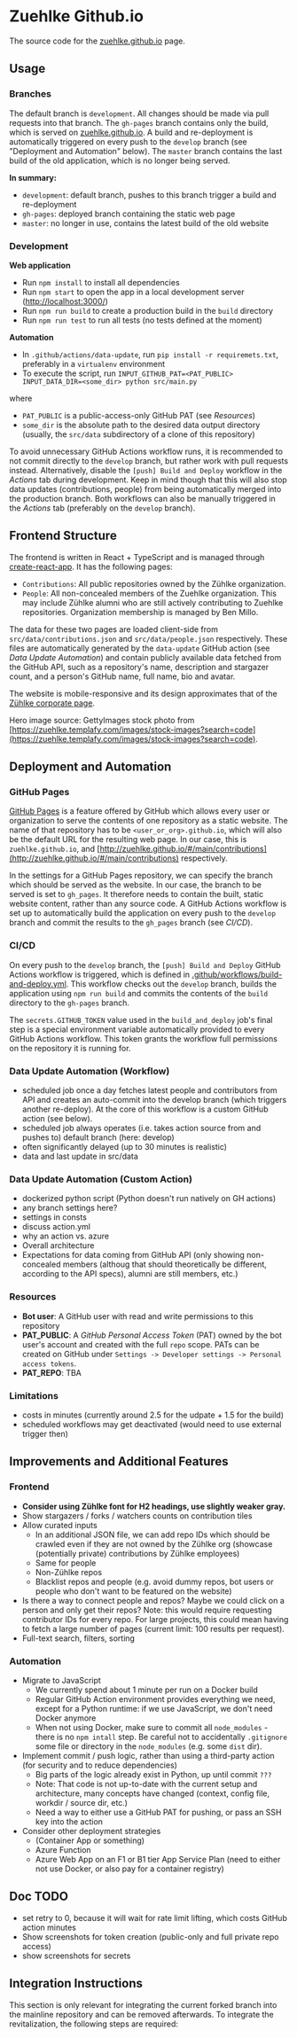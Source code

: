 # Zuehlke Github.io
The source code for the [zuehlke.github.io](http://zuehlke.github.io/) page.

## Usage
### Branches
The default branch is `development`. All changes should be made via pull requests into that branch. The `gh-pages`
branch contains only the build, which is served on [zuehlke.github.io](http://zuehlke.github.io/). A build and
re-deployment is automatically triggered on every push to the `develop` branch (see "Deployment and Automation" below).
The `master` branch contains the last build of the old application, which is no longer being served.

**In summary:**
- `development`: default branch, pushes to this branch trigger a build and re-deployment
- `gh-pages`: deployed branch containing the static web page
- `master`: no longer in use, contains the latest build of the old website

### Development
**Web application**
- Run `npm install` to install all dependencies
- Run `npm start` to open the app in a local development server ([http://localhost:3000/](http://localhost:3000/))
- Run `npm run build` to create a production build in the `build` directory
- Run `npm run test` to run all tests (no tests defined at the moment)

**Automation**
- In `.github/actions/data-update`, run `pip install -r requiremets.txt`, preferably in a `virtualenv` environment
- To execute the script, run `INPUT_GITHUB_PAT=<PAT_PUBLIC> INPUT_DATA_DIR=<some_dir> python src/main.py`

where

- `PAT_PUBLIC` is a public-access-only GitHub PAT (see _Resources_)
- `some_dir` is the absolute path to the desired data output directory (usually, the `src/data` subdirectory of a clone
  of this repository)

To avoid unnecessary GitHub Actions workflow runs, it is recommended to not commit directly to the `develop` branch,
but rather work with pull requests instead. Alternatively, disable the `[push] Build and Deploy` workflow in the
_Actions_ tab during development. Keep in mind though that this will also stop data updates (contributions, people) from
being automatically merged into the production branch. Both workflows can also be manually triggered in the _Actions_
tab (preferably on the `develop` branch).

## Frontend Structure
The frontend is written in React + TypeScript and is managed through
[create-react-app](https://www.npmjs.com/package/create-react-app). It has the following pages:
- `Contributions`: All public repositories owned by the Zühlke organization. 
- `People`: All non-concealed members of the Zuehlke organization. This may include Zühlke alumni who are still actively
  contributing to Zuehlke repositories. Organization membership is managed by Ben Millo.
  
The data for these two pages are loaded client-side from `src/data/contributions.json` and `src/data/people.json`
respectively. These files are automatically generated by the `data-update` GitHub action (see _Data Update Automation_)
and contain publicly available data fetched from the GitHub API, such as a repository's name, description and stargazer
count, and a person's GitHub name, full name, bio and avatar.

The website is mobile-responsive and its design approximates that of the
[Zühlke corporate page](https://www.zuehlke.com/en).

Hero image source: GettyImages stock photo from
[https://zuehlke.templafy.com/images/stock-images?search=code](https://zuehlke.templafy.com/images/stock-images?search=code).

## Deployment and Automation
### GitHub Pages
[GitHub Pages](https://pages.github.com/) is a feature offered by GitHub which allows every user or organization to
serve the contents of one repository as a static website. The name of that repository has to be
`<user_or_org>.github.io`, which will also be the default URL for the resulting web page. In our case, this is
`zuehlke.github.io`, and [http://zuehlke.github.io/#/main/contributions](http://zuehlke.github.io/#/main/contributions)
respectively.

In the settings for a GitHub Pages repository, we can specify the branch which should be served as the website. In our
case, the branch to be served is set to `gh_pages`. It therefore needs to contain the built, static website content,
rather than any source code. A GitHub Actions workflow is set up to automatically build the application on every push
to the `develop` branch and commit the results to the `gh_pages` branch (see _CI/CD_).

### CI/CD
On every push to the `develop` branch, the `[push] Build and Deploy` GitHub Actions workflow is triggered, which is
defined in [.github/workflows/build-and-deploy.yml](.github/workflows/build-and-deploy.yml). This workflow checks out
the `develop` branch, builds the application using `npm run build` and commits the contents of the `build` directory
to the `gh-pages` branch.

The `secrets.GITHUB_TOKEN` value used in the `build_and_deploy` job's final step is a special environment variable
automatically provided to every GitHub Actions workflow. This token grants the workflow full permissions on the
repository it is running for.

### Data Update Automation (Workflow)
- scheduled job once a day fetches latest people and contributors from API and creates an auto-commit into the
  develop branch (which triggers another re-deploy). At the core of this workflow is a custom GitHub action (see below).
- scheduled job always operates (i.e. takes action source from and pushes to) default branch (here: develop)
- often significantly delayed (up to 30 minutes is realistic)
- data and last update in src/data

### Data Update Automation (Custom Action)
- dockerized python script (Python doesn't run natively on GH actions)
- any branch settings here?
- settings in consts
- discuss action.yml
- why an action vs. azure
- Overall architecture
- Expectations for data coming from GitHub API (only showing non-concealed members (althoug that should theoretically be
different, according to the API specs), alumni are still members, etc.)

### Resources
- **Bot user**: A GitHub user with read and write permissions to this repository
- **PAT_PUBLIC**: A _GitHub Personal Access Token_ (PAT) owned by the bot user's account and created with the full `repo`
  scope. PATs can be created on GitHub under `Settings -> Developer settings -> Personal access tokens`.
- **PAT_REPO**: TBA

### Limitations
- costs in minutes (currently around 2.5 for the udpate + 1.5 for the build)
- scheduled workflows may get deactivated (would need to use external trigger then)
  
## Improvements and Additional Features
### Frontend
- **Consider using Zühlke font for H2 headings, use slightly weaker gray.**
- Show stargazers / forks / watchers counts on contribution tiles
- Allow curated inputs
  - In an additional JSON file, we can add repo IDs which should be crawled even if they are not owned by the Zühlke org
    (showcase (potentially private) contributions by Zühlke employees)
  - Same for people
  - Non-Zühlke repos
  - Blacklist repos and people (e.g. avoid dummy repos, bot users or people who don't want to be featured on the
  website)
- Is there a way to connect people and repos? Maybe we could click on a person and only get their repos? Note: this
  would require requesting contributor IDs for every repo. For large projects, this could mean having to fetch a large
  number of pages (current limit: 100 results per request).
- Full-text search, filters, sorting

### Automation
- Migrate to JavaScript
  - We currently spend about 1 minute per run on a Docker build
  - Regular GitHub Action environment provides everything we need, except for a Python runtime: if we use JavaScript, we don't need Docker anymore
  - When not using Docker, make sure to commit all `node_modules` - there is no `npm intall` step. Be careful not to accidentally `.gitignore` some file or directory in the `node_modules` (e.g. some `dist` dir).
- Implement commit / push logic, rather than using a third-party action (for security and to reduce dependencies)
  - Big parts of the logic already exist in Python, up until commit `???`
  - Note: That code is not up-to-date with the current setup and architecture, many concepts have changed (context, config file, workdir / source dir, etc.)
  - Need a way to either use a GitHub PAT for pushing, or pass an SSH key into the action
- Consider other deployment strategies
  - (Container App or something)
  - Azure Function
  - Azure Web App on an F1 or B1 tier App Service Plan (need to either not use Docker, or also pay for a container registry)
  
## Doc TODO
- set retry to 0, because it will wait for rate limit lifting, which costs GitHub action minutes
- Show screenshots for token creation (public-only and full private repo access)
- show screenshots for secrets

## Integration Instructions
This section is only relevant for integrating the current forked branch into the mainline repository and can be removed
afterwards. To integrate the revitalization, the following steps are required:

